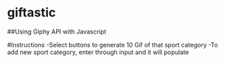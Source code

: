 # giftastic

##Using Giphy API with Javascript

#Instructions
-Select buttons to generate 10 Gif of that sport category
-To add new sport category, enter through input and it will populate 
